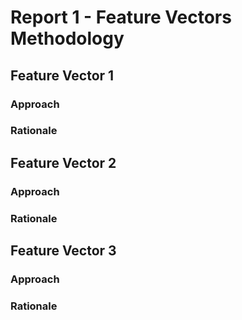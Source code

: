 Report 1 - Feature Vectors Methodology
======================================

## Feature Vector 1

### Approach

### Rationale

## Feature Vector 2

### Approach

### Rationale

## Feature Vector 3

### Approach

### Rationale